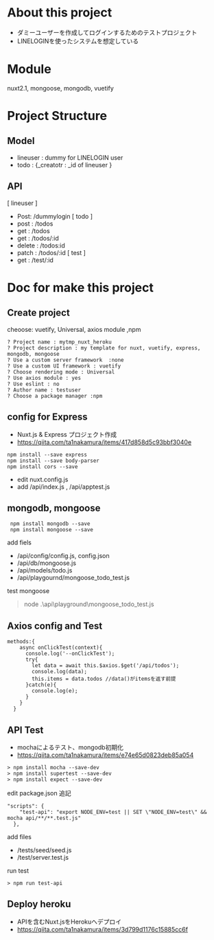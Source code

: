# About this project
 - ダミーユーザーを作成してログインするためのテストプロジェクト
 - LINELOGINを使ったシステムを想定している
# Module
 nuxt2.1, mongoose, mongodb, vuetify
 
# Project Structure
## Model
  - lineuser : dummy for LINELOGIN user
  - todo     : {_creatotr : _id of lineuser }
## API
[ lineuser ]
 - Post: /dummylogin
 [ todo ]
 - post   : /todos
 - get    : /todos
 - get    : /todos/:id
 - delete : /todos:id
 - patch  : /todos/:id
[ test ]
- get     : /test/:id

# Doc for make this project
## Create project
cheoose: vuetify, Universal, axios module ,npm
```
? Project name : mytmp_nuxt_heroku
? Project description : my template for nuxt, vuetify, express, mongodb, mongoose
? Use a custom server framework  :none
? Use a custom UI framework : vuetify
? Choose rendering mode : Universal
? Use axios module : yes
? Use eslint : no
? Author name : testuser
? Choose a package manager :npm
```
## config for Express
- Nuxt.js & Express プロジェクト作成
- https://qiita.com/ta1nakamura/items/417d858d5c93bbf3040e

```
npm install --save express
npm install --save body-parser
npm install cors --save
```
- edit nuxt.config.js
- add /api/index.js , /api/apptest.js

## mongodb, mongoose

```
 npm install mongodb --save
 npm install mongoose --save
```
add fiels
- /api/config/config.js, config.json
- /api/db/mongoose.js
- /api/models/todo.js
- /api/playgournd/mongoose_todo_test.js

test mongoose
> node .\api\playground\mongoose_todo_test.js

## Axios config and Test
```html:index.vue
methods:{
    async onClickTest(context){
      console.log('--onClickTest');
      try{
        let data = await this.$axios.$get('/api/todos');
        console.log(data);
        this.items = data.todos //data()がitemsを返す前提
      }catch(e){
        console.log(e);
      }
    }
  }
```

## API Test
 - mochaによるテスト、mongodb初期化
 - https://qiita.com/ta1nakamura/items/e74e65d0823deb85a054

 ```
 > npm install mocha --save-dev
 > npm install supertest --save-dev
 > npm install expect --save-dev
 ```

edit package.json
追記
```
"scripts": {
    "test-api": "export NODE_ENV=test || SET \"NODE_ENV=test\" && mocha api/**/**.test.js"
  },
```

add files
 - /tests/seed/seed.js
 - /test/server.test.js

run test
```
> npm run test-api
```

## Deploy heroku
- APIを含むNuxt.jsをHerokuへデプロイ
- https://qiita.com/ta1nakamura/items/3d799d1176c15885cc6f


